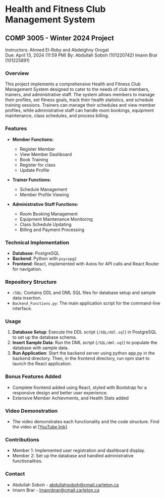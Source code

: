 # Health and Fitness Club Management System

## COMP 3005 - Winter 2024 Project
Instructors: Ahmed El-Roby and Abdelghny Orogat  
Due: April 13, 2024 (11:59 PM)
By: Abdullah Soboh (101220742)
    Imann Brar (101225891)


### Overview
This project implements a comprehensive Health and Fitness Club Management System designed to cater to the needs of club members, trainers, and administrative staff. The system allows members to manage their profiles, set fitness goals, track their health statistics, and schedule training sessions. Trainers can manage their schedules and view member profiles, while administrative staff can handle room bookings, equipment maintenance, class schedules, and process billing.

### Features
- **Member Functions:**
  - Register Member
  - View Member Dashboard
  - Book Training
  - Register for class
  - Update Profile
  
- **Trainer Functions:**
  - Schedule Management
  - Member Profile Viewing
  
- **Administrative Staff Functions:**
  - Room Booking Management
  - Equipment Maintenance Monitoring
  - Class Schedule Updating
  - Billing and Payment Processing

### Technical Implementation
- **Database**: PostgreSQL
- **Backend**: Python with `psycopg2`
- **Frontend**: React, implemented with Axios for API calls and React Router for navigation.

### Repository Structure
- `/SQL`: Contains DDL and DML SQL files for database setup and sample data insertion.
- `Backend_Functions.py`: The main application script for the command-line interface.

### Usage
1. **Database Setup**: Execute the DDL script (`/SQL/ddl.sql`) in PostgreSQL to set up the database schema.
2. **Insert Sample Data**: Run the DML script (`/SQL/dml.sql`) to populate the database with sample data.
3. **Run Application**: Start the backend server using python app.py in the backend directory.
   Then, in the frontend directory, run npm start to launch the React application.

### Bonus Features Added
- Complete frontend added using React, styled with Bootstrap for a responsive design and better user experience.
- Extensive Member Achievments, and Health Stats added

### Video Demonstration
- The video demonstrates each functionality and the code structure. Find the video at [[YouTube link](https://youtu.be/y7CT8O9qvMs)].


### Contributions
- Member 1: Implemented user registration and dashboard display.
- Member 2: Set up the database and handled administrative functionalities.

### Contact
- Abdullah Soboh - abdullahsoboh@cmail.carleton.ca
- Imann Brar - Imannbrar@cmail.carleton.ca

